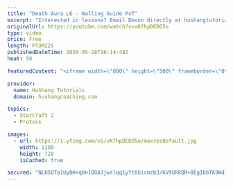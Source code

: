 ```yaml
---
title: "Death Aura LE - Walling Guide PvT"
excerpt: "Interested in lessons? Email Devon directly at hushangtutorials@outlook.com ------------------------------------------------------------------------------------------------------- Want to support HuShang Tutorials directly? Patreon is a website where you can contribute a monthly donation that will help"
originalUrl: https://youtube.com/watch?v=vKfhpDEDO5o
type: video
price: Free
length: PT3M22S
publishedDateTime: 2020-05-28T16:14:48Z
heat: 50

featuredContent: "<iframe width=\"800\" height=\"500\" frameborder=\"0\" src=\"https://www.youtube.com/embed/vKfhpDEDO5o\" allow=\"accelerometer; autoplay; encrypted-media; gyroscope; picture-in-picture\" allowfullscreen></iframe>"

provider:
  name: HuShang Tutorials
  domain: hushangcoaching.com

topics:
  - StarCraft 2
  - Protoss

images:
  - url: https://i.ytimg.com/vi/vKfhpDEDO5o/maxresdefault.jpg
    width: 1280
    height: 720
    isCached: true

secured: "NLU5QTa1UyBH+q0nlQQA3jwslqq1yYt8Gicmzb3/KV9UR8QR+8EgIbbTK9Wd1a8Pr6myfnlIxnjjcqsz+JvL6f+W6k8aM4SfjhanqqSOG+e8QpNG4PHoPqMt8zYnqJZEWnA60TbYJlOb5unygquCTsNcLg8woTqojbyrMY9LSJrFeqOXeobfnQ1s6sSvSFEhXjZPy+9AL/+1ybQCcgCnOrNitA0zJK19g1ZYnaayzuJwxYkBDiA7PzWdP6/pRweSD75YG2zIv1pKTef87yY9SA48temlxFjlFeMGrZ8AMXKszXCYJIN1r8kF7txOYXf+CbxY/I5Q3U9+3slOItJlaiRdDJgml/lAVTA85veTAVFdDN5EVdwtddKmvUSsFgpIRKGkNuWtU20Ke/X7SZq/q6fyTMp6TWrtNvlTSAPL+c4=;NcLeoxelvosxJ++6pYlMZQ=="
---
```


